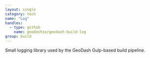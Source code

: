```yaml
---
layout: single
category: tech
name: "Log"
handles:
  - type: github
    name: geodashio/geodash-build-log
group: build
---
```


Small logging library used by the GeoDash Gulp-based build pipeline.
